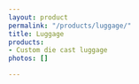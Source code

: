 ```yaml
---
layout: product
permalink: "/products/luggage/"
title: Luggage
products:
- Custom die cast luggage
photos: []

---
```

